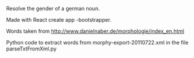 Resolve the gender of a german noun.

Made with React create app -bootstrapper.

Words taken from http://www.danielnaber.de/morphologie/index_en.html

Python code to extract words from morphy-export-20110722.xml in the file parseTxtFromXml.py

